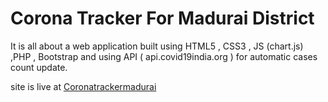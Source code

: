 # Corona Tracker For Madurai District
It is all about a web application built using HTML5 , CSS3 , JS (chart.js) ,PHP , Bootstrap and using API ( api.covid19india.org ) for automatic cases count update.

site is live at <a href="https://coronatrackermadurai.000webhostapp.com/" target="_blank"> Coronatrackermadurai</a>
